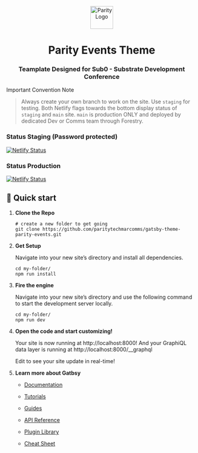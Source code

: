 <p align="center">
  <a href="https://www.parity.io">
    <img alt="Parity Logo" src="https://www.parity.io/assets/img/logos/logo-parity-dark.png" width="60" />
  </a>
</p>
<h1 align="center">
  Parity Events Theme
</h1>
<h3 align="center">
  Teamplate Designed for Sub0 - Substrate Development Conference
</h3>

Important Convention Note
> Always create your own branch to work on the site. Use `staging` for testing.  Both Netlify flags towards the bottom display status of `staging` and `main` site.  `main` is production ONLY and deployed by dedicated Dev or Comms team through Forestry.

### Status Staging (Password protected)
[![Netlify Status](https://api.netlify.com/api/v1/badges/fe274b09-8ac5-45f6-8383-b79fcf061756/deploy-status)](https://app.netlify.com/sites/gallant-lamarr-7fce67/deploys)
### Status Production
[![Netlify Status](https://api.netlify.com/api/v1/badges/fe274b09-8ac5-45f6-8383-b79fcf061756/deploy-status)](https://app.netlify.com/sites/gallant-lamarr-7fce67/deploys)

## 🚀 Quick start



1.  **Clone the Repo**

    ```shell
    # create a new folder to get going
    git clone https://github.com/paritytechmarcomms/gatsby-theme-parity-events.git
    ```

2.  **Get Setup**

    Navigate into your new site’s directory and install all dependencies.

    ```shell
    cd my-folder/
    npm run install
    ```
    
2.  **Fire the engine**

    Navigate into your new site’s directory and use the following command to start the development server locally.

    ```shell
    cd my-folder/
    npm run dev
    ```

3.  **Open the code and start customizing!**

    Your site is now running at http://localhost:8000!
    And your GraphiQL data layer is running at http://localhost:8000/__graphql

    Edit to see your site update in real-time!

4.  **Learn more about Gatbsy**

    - [Documentation](https://www.gatsbyjs.com/docs/?utm_source=starter&utm_medium=readme&utm_campaign=minimal-starter)

    - [Tutorials](https://www.gatsbyjs.com/tutorial/?utm_source=starter&utm_medium=readme&utm_campaign=minimal-starter)

    - [Guides](https://www.gatsbyjs.com/tutorial/?utm_source=starter&utm_medium=readme&utm_campaign=minimal-starter)

    - [API Reference](https://www.gatsbyjs.com/docs/api-reference/?utm_source=starter&utm_medium=readme&utm_campaign=minimal-starter)

    - [Plugin Library](https://www.gatsbyjs.com/plugins?utm_source=starter&utm_medium=readme&utm_campaign=minimal-starter)

    - [Cheat Sheet](https://www.gatsbyjs.com/docs/cheat-sheet/?utm_source=starter&utm_medium=readme&utm_campaign=minimal-starter)
